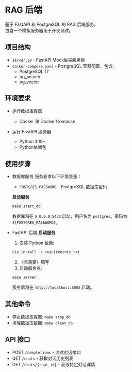 # RAG 后端

基于 FastAPI 和 PostgreSQL 的 RAG 后端服务。   
包含一个模拟服务器用于开发测试。

## 项目结构

- `server.py` - FastAPI Mock后端服务器
- `docker-compose.yaml` - PostgreSQL 容器配置，包含:
  - PostgreSQL 17
  - pg_search
  - pg_vector

## 环境要求

- 运行数据库容器
    - Docker 和 Docker Compose

- 运行 FastAPI 服务器
    - Python 3.10+
    - Python依赖包

## 使用步骤

- 数据库服务
    服务要求以下环境变量：
    - `POSTGRES_PASSWORD` - PostgreSQL 数据库密码

    
    **启动服务**
    ```bash
    make start_db
    ```

    数据库将在 `0.0.0.0:5432` 启动，用户名为 `postgres`，密码为 `${POSTGRES_PASSWORD}`。


- FastAPI 后端
    **启动服务**
    1. 安装 Python 依赖:
    ```bash
    pip install -r requirements.txt
    ```
    2. （若需要）填写
    3. 启动服务器:
    ```bash
    make server
    ```

    服务器将在 `http://localhost:8000` 启动。

## 其他命令

- 停止数据库容器: `make stop_db`
- 清理数据库数据: `make clean_db`

## API 接口

- POST `/completions` - 流式对话接口
- GET `/chats` - 获取对话历史列表
- GET `/chats/{chat_id}` - 获取特定对话详情
